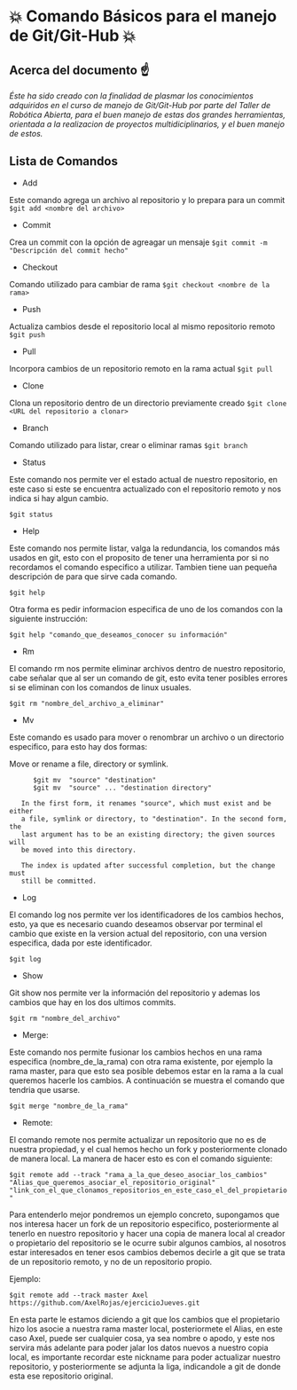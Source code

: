 # :boom: Comando Básicos para el manejo de Git/Git-Hub :boom:

## Acerca del documento :point_up:

*Éste ha sido creado con la finalidad de plasmar los conocimientos adquiridos en el curso de manejo de Git/Git-Hub por parte del Taller de Robótica Abierta, para el buen manejo de estas dos grandes herramientas, orientada a la realizacion de proyectos multidiciplinarios, y el buen manejo de estos.*

## Lista de Comandos

* Add

Este comando agrega un archivo al repositorio y lo prepara para un commit
`$git add <nombre del archivo>`


* Commit

Crea un commit con la opción de agreagar un mensaje
`$git commit -m "Descripción del commit hecho"`

* Checkout 

Comando utilizado para cambiar de rama
`$git checkout <nombre de la rama>`

* Push

Actualiza cambios desde el repositorio local al mismo repositorio remoto
`$git push`


* Pull

Incorpora cambios de un repositorio remoto en la rama actual 
`$git pull`


* Clone 

Clona un repositorio dentro de un directorio previamente creado
`$git clone <URL del repositorio a clonar>`


* Branch 

Comando utilizado para listar, crear o eliminar ramas 
`$git branch`


* Status

Este comando nos permite ver el estado actual de nuestro repositorio, en este caso si este se encuentra actualizado con el repositorio remoto y nos indica si hay algun cambio.

`$git status`
 
* Help

Este comando nos permite listar, valga la redundancia, los comandos más usados en git, esto con el proposito de tener una herramienta por si no recordamos el comando especifico a utilizar. Tambien tiene uan pequeña descripción de para que sirve cada comando. 

`$git help`

Otra forma es pedir informacion especifica de uno de los comandos con la siguiente instrucción:

`$git help "comando_que_deseamos_conocer su información"`

* Rm

El comando rm nos permite eliminar archivos dentro de nuestro repositorio, cabe señalar que al ser un comando de git, esto evita tener posibles errores si se eliminan con los comandos de linux usuales. 

`$git rm "nombre_del_archivo_a_eliminar"`

* Mv

Este comando es usado para mover o renombrar un archivo o un directorio especifico, para esto hay dos formas:

 Move or rename a file, directory or symlink.

          $git mv  "source" "destination"
          $git mv  "source" ... "destination directory"

       In the first form, it renames "source", which must exist and be either
       a file, symlink or directory, to "destination". In the second form, the
       last argument has to be an existing directory; the given sources will
       be moved into this directory.

       The index is updated after successful completion, but the change must
       still be committed.

* Log

El comando log nos permite ver los identificadores de los cambios hechos, esto, ya que es necesario cuando deseamos observar por terminal el cambio que existe en la version actual del repositorio, con una version especifica, dada por este identificador.

`$git log`

* Show

Git show nos permite ver la información del repositorio y ademas los cambios que hay en los dos ultimos commits.


`$git rm "nombre_del_archivo"`
 
* Merge:

Este comando nos permite fusionar los cambios hechos en una rama especifica (nombre_de_la_rama) con otra rama existente, por ejemplo la rama master, para que esto sea posible debemos estar en la rama a la cual queremos hacerle los cambios. A continuación se muestra el comando que tendria que usarse.

`$git merge "nombre_de_la_rama" `

* Remote:

El comando remote nos permite actualizar un repositorio que no es de nuestra propiedad, y el cual hemos hecho un fork y posteriormente clonado de manera local. La manera de hacer esto es con el comando siguiente:

`$git remote add --track "rama_a_la_que_deseo_asociar_los_cambios" "Alias_que_queremos_asociar_el_repositorio_original" "link_con_el_que_clonamos_repositorios_en_este_caso_el_del_propietario"`

Para entenderlo mejor pondremos un ejemplo concreto, supongamos que nos interesa hacer un fork de un repositorio especifico, posteriormente al tenerlo en nuestro repositorio y hacer una copia de manera local al creador o propietario del repositorio se le ocurre subir algunos cambios, al nosotros estar interesados en tener esos cambios debemos decirle a git que se trata de un repositorio remoto, y no de un repositorio propio.

Ejemplo:

`$git remote add --track master Axel https://github.com/AxelRojas/ejercicioJueves.git`

En esta parte le estamos diciendo a git que los cambios que el propietario hizo los asocie a nuestra rama master local, posteriormete el Alias, en este caso Axel, puede ser cualquier cosa, ya sea nombre o apodo, y este nos servira más adelante para poder jalar los datos nuevos a nuestro copia local, es importante recordar este nickname para poder actualizar nuestro repositorio, y posteriormente se adjunta la liga, indicandole a git de donde esta ese repositorio original.


